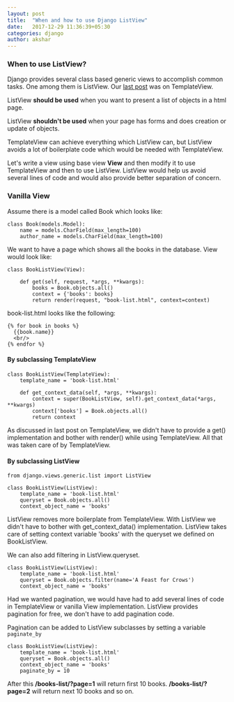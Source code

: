 ```yaml
---
layout: post
title:  "When and how to use Django ListView"
date:   2017-12-29 11:36:39+05:30
categories: django
author: akshar
---
```

### When to use ListView?

Django provides several class based generic views to accomplish common tasks. One among them is ListView. Our <a href="http://agiliq.com/blog/2017/12/when-and-how-use-django-templateview/" target="_blank">last post</a> was on TemplateView.

ListView **should be used** when you want to present a list of objects in a html page.

ListView **shouldn't be used** when your page has forms and does creation or update of objects.

TemplateView can achieve everything which ListView can, but ListView avoids a lot of boilerplate code which would be needed with TemplateView.

Let's write a view using base view **View** and then modify it to use TemplateView and then to use ListView. ListView would help us avoid several lines of code and would also provide better separation of concern.

### Vanilla View

Assume there is a model called Book which looks like:

    class Book(models.Model):
        name = models.CharField(max_length=100)
        author_name = models.CharField(max_length=100)

We want to have a page which shows all the books in the database. View would look like:

	class BookListView(View):

		def get(self, request, *args, **kwargs):
			books = Book.objects.all()
			context = {'books': books}
			return render(request, "book-list.html", context=context)

book-list.html looks like the following:

	{% for book in books %}
	  {{book.name}}
	  <br/>
	{% endfor %}

#### By subclassing TemplateView

	class BookListView(TemplateView):
		template_name = 'book-list.html'

		def get_context_data(self, *args, **kwargs):
			context = super(BookListView, self).get_context_data(*args, **kwargs)
			context['books'] = Book.objects.all()
			return context

As discussed in last post on TemplateView, we didn't have to provide a get() implementation and bother with render() while using TemplateView. All that was taken care of by TemplateView.

#### By subclassing ListView

	from django.views.generic.list import ListView

	class BookListView(ListView):
		template_name = 'book-list.html'
		queryset = Book.objects.all()
		context_object_name = 'books'

ListView removes more boilerplate from TemplateView. With ListView we didn't have to bother with get_context_data() implementation. ListView takes care of setting context variable 'books' with the queryset we defined on BookListView.

We can also add filtering in ListView.queryset.

	class BookListView(ListView):
		template_name = 'book-list.html'
		queryset = Book.objects.filter(name='A Feast for Crows')
		context_object_name = 'books'

Had we wanted pagination, we would have had to add several lines of code in TemplateView or vanilla View implementation. ListView provides pagination for free, we don't have to add pagination code.

Pagination can be added to ListView subclasses by setting a variable `paginate_by`

	class BookListView(ListView):
		template_name = 'book-list.html'
		queryset = Book.objects.all()
		context_object_name = 'books'
		paginate_by = 10

After this **/books-list/?page=1** will return first 10 books. **/books-list/?page=2** will return next 10 books and so on.

